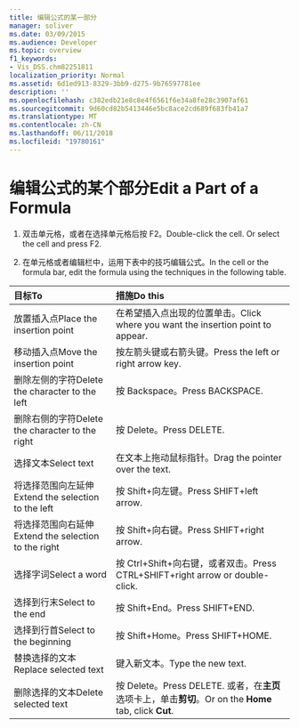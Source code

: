 ```yaml
---
title: 编辑公式的某一部分
manager: soliver
ms.date: 03/09/2015
ms.audience: Developer
ms.topic: overview
f1_keywords:
- Vis_DSS.chm82251811
localization_priority: Normal
ms.assetid: 6d1ed913-8329-3bb9-d275-9b76597781ee
description: ''
ms.openlocfilehash: c382edb21e8c8e4f6561f6e34a8fe28c3907af61
ms.sourcegitcommit: 9d60cd82b5413446e5bc8ace2cd689f683fb41a7
ms.translationtype: MT
ms.contentlocale: zh-CN
ms.lasthandoff: 06/11/2018
ms.locfileid: "19780161"
---
```

# <a name="edit-a-part-of-a-formula"></a><span data-ttu-id="de03c-102">编辑公式的某个部分</span><span class="sxs-lookup"><span data-stu-id="de03c-102">Edit a Part of a Formula</span></span>

1. <span data-ttu-id="de03c-p101">双击单元格，或者在选择单元格后按 F2。</span><span class="sxs-lookup"><span data-stu-id="de03c-p101">Double-click the cell. Or select the cell and press F2.</span></span>
    
2. <span data-ttu-id="de03c-105">在单元格或者编辑栏中，运用下表中的技巧编辑公式。</span><span class="sxs-lookup"><span data-stu-id="de03c-105">In the cell or the formula bar, edit the formula using the techniques in the following table.</span></span>
    
|<span data-ttu-id="de03c-106">**目标**</span><span class="sxs-lookup"><span data-stu-id="de03c-106">**To**</span></span>|<span data-ttu-id="de03c-107">**措施**</span><span class="sxs-lookup"><span data-stu-id="de03c-107">**Do this**</span></span>|
|:-----|:-----|
| <span data-ttu-id="de03c-108">放置插入点</span><span class="sxs-lookup"><span data-stu-id="de03c-108">Place the insertion point</span></span>  <br/> | <span data-ttu-id="de03c-109">在希望插入点出现的位置单击。</span><span class="sxs-lookup"><span data-stu-id="de03c-109">Click where you want the insertion point to appear.</span></span>  <br/> |
| <span data-ttu-id="de03c-110">移动插入点</span><span class="sxs-lookup"><span data-stu-id="de03c-110">Move the insertion point</span></span>  <br/> | <span data-ttu-id="de03c-111">按左箭头键或右箭头键。</span><span class="sxs-lookup"><span data-stu-id="de03c-111">Press the left or right arrow key.</span></span>  <br/> |
| <span data-ttu-id="de03c-112">删除左侧的字符</span><span class="sxs-lookup"><span data-stu-id="de03c-112">Delete the character to the left</span></span>  <br/> | <span data-ttu-id="de03c-113">按 Backspace。</span><span class="sxs-lookup"><span data-stu-id="de03c-113">Press BACKSPACE.</span></span>  <br/> |
| <span data-ttu-id="de03c-114">删除右侧的字符</span><span class="sxs-lookup"><span data-stu-id="de03c-114">Delete the character to the right</span></span>  <br/> | <span data-ttu-id="de03c-115">按 Delete。</span><span class="sxs-lookup"><span data-stu-id="de03c-115">Press DELETE.</span></span>  <br/> |
| <span data-ttu-id="de03c-116">选择文本</span><span class="sxs-lookup"><span data-stu-id="de03c-116">Select text</span></span>  <br/> | <span data-ttu-id="de03c-117">在文本上拖动鼠标指针。</span><span class="sxs-lookup"><span data-stu-id="de03c-117">Drag the pointer over the text.</span></span>  <br/> |
| <span data-ttu-id="de03c-118">将选择范围向左延伸</span><span class="sxs-lookup"><span data-stu-id="de03c-118">Extend the selection to the left</span></span>  <br/> | <span data-ttu-id="de03c-119">按 Shift+向左键。</span><span class="sxs-lookup"><span data-stu-id="de03c-119">Press SHIFT+left arrow.</span></span>  <br/> |
| <span data-ttu-id="de03c-120">将选择范围向右延伸</span><span class="sxs-lookup"><span data-stu-id="de03c-120">Extend the selection to the right</span></span>  <br/> | <span data-ttu-id="de03c-121">按 Shift+向右键。</span><span class="sxs-lookup"><span data-stu-id="de03c-121">Press SHIFT+right arrow.</span></span>  <br/> |
| <span data-ttu-id="de03c-122">选择字词</span><span class="sxs-lookup"><span data-stu-id="de03c-122">Select a word</span></span>  <br/> | <span data-ttu-id="de03c-123">按 Ctrl+Shift+向右键，或者双击。</span><span class="sxs-lookup"><span data-stu-id="de03c-123">Press CTRL+SHIFT+right arrow or double-click.</span></span>  <br/> |
| <span data-ttu-id="de03c-124">选择到行末</span><span class="sxs-lookup"><span data-stu-id="de03c-124">Select to the end</span></span>  <br/> | <span data-ttu-id="de03c-125">按 Shift+End。</span><span class="sxs-lookup"><span data-stu-id="de03c-125">Press SHIFT+END.</span></span>  <br/> |
| <span data-ttu-id="de03c-126">选择到行首</span><span class="sxs-lookup"><span data-stu-id="de03c-126">Select to the beginning</span></span>  <br/> | <span data-ttu-id="de03c-127">按 Shift+Home。</span><span class="sxs-lookup"><span data-stu-id="de03c-127">Press SHIFT+HOME.</span></span>  <br/> |
| <span data-ttu-id="de03c-128">替换选择的文本</span><span class="sxs-lookup"><span data-stu-id="de03c-128">Replace selected text</span></span>  <br/> | <span data-ttu-id="de03c-129">键入新文本。</span><span class="sxs-lookup"><span data-stu-id="de03c-129">Type the new text.</span></span>  <br/> |
| <span data-ttu-id="de03c-130">删除选择的文本</span><span class="sxs-lookup"><span data-stu-id="de03c-130">Delete selected text</span></span>  <br/> | <span data-ttu-id="de03c-131">按 Delete。</span><span class="sxs-lookup"><span data-stu-id="de03c-131">Press DELETE.</span></span> <span data-ttu-id="de03c-132">或者，在**主页**选项卡上，单击**剪切**。</span><span class="sxs-lookup"><span data-stu-id="de03c-132">Or on the **Home** tab, click **Cut**.</span></span>  <br/> |
   


